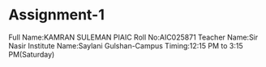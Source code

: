 # Assignment-1
Full Name:KAMRAN SULEMAN
PIAIC Roll No:AIC025871
Teacher Name:Sir Nasir
Institute Name:Saylani Gulshan-Campus
Timing:12:15 PM to 3:15 PM(Saturday)
